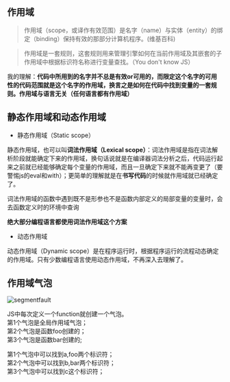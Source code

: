 ## 作用域

>作用域（scope，或译作有效范围）是名字（name）与实体（entity）的绑定（binding）保持有效的那部分计算机程序。(维基百科)

>作用域是一套规则，这套规则用来管理引擎如何在当前作用域及其嵌套的子作用域中根据标识符名称进行变量查找。（You don't know JS）

我的理解：**代码中所用到的名字并不总是有效or可用的，而限定这个名字的可用性的代码范围就是这个名字的作用域，换言之是如何在代码中找到变量的一套规则。作用域与语言无关（任何语言都有作用域）**

## 静态作用域和动态作用域

- 静态作用域（Static scope）  

静态作用域，也可以叫**词法作用域（Lexical scope）**：词法作用域是指在词法解析阶段就能确定下来的作用域，换句话说就是在编译器词法分析之后，代码运行起来之前就已经能够确定每个变量的作用域，而且一旦确定下来就不能再变更了（要警惕js的eval和with）；更简单的理解就是在**书写代码**的时候就作用域就已经确定了。

词法作用域的函数中遇到既不是形参也不是函数内部定义的局部变量的变量时，会去函数定义时的环境中查询  

**绝大部分编程语言都使用词法作用域这个方案**

- 动态作用域  

动态作用域（Dynamic scope）是在程序运行时，根据程序运行的流程动态确定的作用域。只有少数编程语言使用动态作用域，不再深入去理解了。

## 作用域气泡
![segmentfault](https://segmentfault.com/img/bVkMQA "Lexical Scope")

JS中每次定义一个function就创建一个气泡。  
第1个气泡是全局作用域气泡；  
第2个气泡是函数foo创建的；  
第3个气泡是函数bar创建的;   

第1个气泡中可以找到a,foo两个标识符；  
第2个气泡中可以找到b,bar两个标识符；  
第3个气泡中可以找到c这个标识符；
